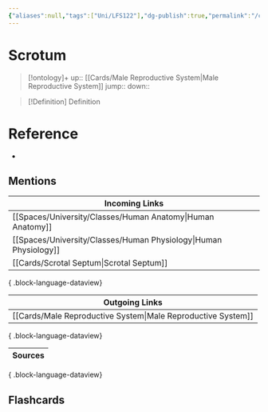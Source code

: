 ```yaml
---
{"aliases":null,"tags":["Uni/LFS122"],"dg-publish":true,"permalink":"/cards/scrotum/","dgPassFrontmatter":true}
---
```


# Scrotum

> [!ontology]+
> up:: [[Cards/Male Reproductive System\|Male Reproductive System]]
> jump:: 
> down:: 

> [!Definition] Definition

# Reference

- 

## Mentions

| Incoming Links                                                      |
| ------------------------------------------------------------------- |
| [[Spaces/University/Classes/Human Anatomy\|Human Anatomy]]       |
| [[Spaces/University/Classes/Human Physiology\|Human Physiology]] |
| [[Cards/Scrotal Septum\|Scrotal Septum]]                         |

{ .block-language-dataview}

| Outgoing Links                                                  |
| --------------------------------------------------------------- |
| [[Cards/Male Reproductive System\|Male Reproductive System]] |

{ .block-language-dataview}

| Sources |
| ------- |

{ .block-language-dataview}

## Flashcards